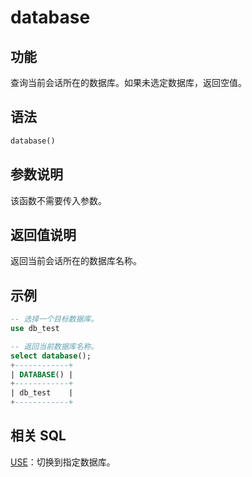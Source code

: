 # database

## 功能

查询当前会话所在的数据库。如果未选定数据库，返回空值。

## 语法

```Haskell
database()
```

## 参数说明

该函数不需要传入参数。

## 返回值说明

返回当前会话所在的数据库名称。

## 示例

```SQL
-- 选择一个目标数据库。
use db_test

-- 返回当前数据库名称。
select database();
+------------+
| DATABASE() |
+------------+
| db_test    |
+------------+
```

## 相关 SQL

[USE](../../sql-statements/data-definition/USE.md)：切换到指定数据库。
